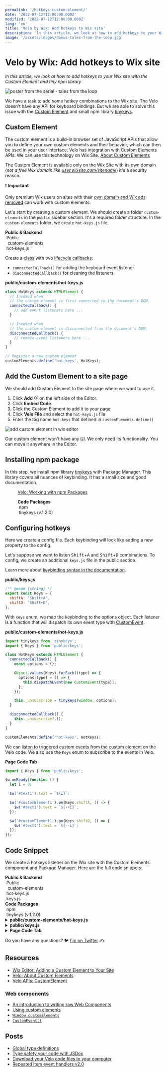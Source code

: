 ```yaml
---
permalink: '/hotkeys-custom-element/'
date: '2022-07-12T12:00:00.000Z'
modified: '2022-07-12T12:00:00.000Z'
lang: 'en'
title: 'Velo by Wix: Add hotkeys to Wix site'
description: 'In this article, we look at how to add hotkeys to your Wix site with the Custom Element and tiny npm library'
image: '/assets/images/domus-tales-from-the-loop.jpg'
---
```


# Velo by Wix: Add hotkeys to Wix site

*In this article, we look at how to add hotkeys to your Wix site with the Custom Element and tiny npm library*

![poster from the serial - tales from the loop](/assets/images/domus-tales-from-the-loop.jpg)

We have a task to add some hotkey combinations to the Wix site. The Velo doesn't have any API for keyboard bindings. But we are able to solve this issue with the [Custom Element](https://www.wix.com/velo/reference/$w/customelement) and small npm library [tinykeys](https://github.com/jamiebuilds/tinykeys).

## Custom Element

The custom element is a build-in browser set of JavaScript APIs that allow you to define your own custom elements and their behavior, which can then be used in your user interface. Velo has integration with Custom Elements APIs. We can use this technology on Wix Site. [About Custom Elements](https://support.wix.com/en/article/velo-about-custom-elements)

The Custom Element is available only on the Wix Site with its own domain (*not a free Wix domain like [user.wixsite.com/sitename](https://shoonia.wixsite.com/blog)*) it's a security reason.

<aside>

❗ **Important**

Only premium Wix users on sites with their [own domain and Wix ads removed](https://manage.wix.com/account/domains) can work with custom elements.
</aside>

Let's start by creating a custom element. We should create a folder `custom-elements` in the `public` sidebar section. It's a required folder structure. In the `custom-elements` folder, we create `hot-keys.js` file.

<div class="filetree" role="img" aria-label="velo sidebar">
  <div class="filetree_tab filetree_row">
    <strong>Public & Backend</strong>
  </div>
  <div class="filetree_title filetree_row">
    <img src="/assets/images/i/open.svg" alt=""/>
    Public
  </div>
  <div class="filetree_tab">
    <div class="filetree_row">
      <img src="/assets/images/i/open.svg" alt=""/>
      <img src="/assets/images/i/folder.svg" alt=""/>
      custom-elements
    </div>
    <div class="filetree_tab filetree_row">
      <img src="/assets/images/i/js.svg" alt=""/>
      hot-keys.js
    </div>
  </div>
</div>

Create a [class](https://developer.mozilla.org/en-US/docs/Web/JavaScript/Reference/Statements/class) with two [lifecycle callbacks](https://developer.mozilla.org/en-US/docs/Web/Web_Components/Using_custom_elements#using_the_lifecycle_callbacks):

- `connectedCallback()` for adding the keyboard event listener
- `disconnectedCallback()` for cleaning the listeners

**public/custom-elements/hot-keys.js**

```js
class HotKeys extends HTMLElement {
  // Invoked when
  // the custom element is first connected to the document's DOM.
  connectedCallback() {
    // add event listeners here ...
  }

  // Invoked when
  // the custom element is disconnected from the document's DOM.
  disconnectedCallback() {
    // remove event listeners here ...
  }
}

// Register a new custom element
customElements.define('hot-keys', HotKeys);
```

## Add the Custom Element to a site page

We should add Custom Element to the site page where we want to use it.

1. Click **Add** <svg width="1em" height="1em"><path d="M9.5 1A7.5 7.5 0 0 1 17 8.5 7.5 7.5 0 0 1 9.5 16 7.5 7.5 0 0 1 2 8.5 7.5 7.5 0 0 1 9.5 1zm0 1A6.508 6.508 0 0 0 3 8.5C3 12.084 5.916 15 9.5 15S16 12.084 16 8.5 13.084 2 9.5 2zm.5 3v3h3v1h-3v3H9V9H6V8h3V5h1z"/></svg> on the left side of the Editor.
1. Click **Embed Code**.
1. Click the Custom Element to add it to your page.
1. Click **Velo File** and select the `hot-keys.js` file
1. Enter the tag name `hot-keys` that defined in `customElements.define()`

<img
  src="/assets/images/add-custom-element.jpg"
  alt="add custom element in wix editor"
  loading="lazy"
/>

Our custom element won't have any <abbr title="User interface">UI</abbr>. We only need its functionality. You can move it anywhere in the Editor.

## Installing npm package

In this step, we install npm library [tinykeys](https://github.com/jamiebuilds/tinykeys) with Package Manager. This library covers all nuances of keybinding. It has a small size and good documentation.

<figure>
  <figcaption>

  [Velo: Working with npm Packages](https://support.wix.com/en/article/velo-working-with-npm-packages)
  </figcaption>
  <div class="filetree" role="img" aria-label="package manager sidebar">
    <div class="filetree_tab filetree_row">
      <strong>Code Packages</strong>
    </div>
    <div class="filetree_title filetree_row">
      <img src="/assets/images/i/open.svg" alt=""/>
      npm
    </div>
    <div class="filetree_tab filetree_row">
      <img src="/assets/images/i/npm.svg" alt=""/>
      tinykeys (v.1.2.0)
    </div>
  </div>
</figure>

## Configuring hotkeys

Here we create a config file. Each keybinding will look like adding a new property to the config.

Let's suppose we want to listen <span style="white-space:nowrap"><kbd>Shift</kbd>+<kbd>A</kbd></span> and <span style="white-space:nowrap"><kbd>Shift</kbd>+<kbd>D</kbd></span> combinations. To config, we create an additional `keys.js` file in the public section.

Learn more about [keybinding syntax in the documentation](https://github.com/jamiebuilds/tinykeys#keybinding-syntax).

**public/keys.js**

```js
/** @enum {string} */
export const Keys = {
  shiftA: 'Shift+A',
  shiftD: 'Shift+D',
};
```

With `Keys` enum, we map the keybinding to the options object. Each listener is a function that will dispatch its own event type with [CustomEvent](https://developer.mozilla.org/en-US/docs/Web/API/CustomEvent/CustomEvent).

**public/custom-elements/hot-keys.js**

```js
import tinykeys from 'tinykeys';
import { Keys } from 'public/keys';

class HotKeys extends HTMLElement {
  connectedCallback() {
    const options = {};

    Object.values(Keys).forEach((type) => {
      options[type] = () => {
        this.dispatchEvent(new CustomEvent(type));
      };
    });

    this._unsubscribe = tinykeys(window, options);
  }

  disconnectedCallback() {
    this._unsubscribe?.();
  }
}

customElements.define('hot-keys', HotKeys);
```

We can [listen to triggered custom events from the custom element](https://www.wix.com/velo/reference/$w/customelement/on) on the Velo code. We also use the `Keys` enum to subscribe to the events in Velo.

**Page Code Tab**

```js
import { Keys } from 'public/keys';

$w.onReady(function () {
  let i = 0;

  $w('#text1').text = `${i}`;

  $w('#customElement1').on(Keys.shiftA, () => {
    $w('#text1').text = `${++i}`;
  });

  $w('#customElement1').on(Keys.shiftD, () => {
    $w('#text1').text = `${--i}`;
  });
});
```

## Code Snippet

We create a hotkeys listener on the Wix site with the Custom Elements component and Package Manager. Here are the full code snippets:

<div class="filetree" role="img" aria-label="velo sidebar">
  <div class="filetree_tab filetree_row">
    <strong>Public & Backend</strong>
  </div>
  <div class="filetree_title filetree_row">
    <img src="/assets/images/i/open.svg" alt=""/>
    Public
  </div>
  <div class="filetree_tab">
    <div class="filetree_row">
      <img src="/assets/images/i/open.svg" alt=""/>
      <img src="/assets/images/i/folder.svg" alt=""/>
      custom-elements
    </div>
    <div class="filetree_tab filetree_row">
      <img src="/assets/images/i/js.svg" alt=""/>
      hot-keys.js
    </div>
  </div>
   <div class="filetree_tab filetree_row">
    <img src="/assets/images/i/js.svg" alt=""/>
    keys.js
  </div>
</div>
<div class="filetree" role="img" aria-label="package manager sidebar">
  <div class="filetree_tab filetree_row">
    <strong>Code Packages</strong>
  </div>
  <div class="filetree_title filetree_row">
    <img src="/assets/images/i/open.svg" alt=""/>
    npm
  </div>
  <div class="filetree_tab filetree_row">
    <img src="/assets/images/i/npm.svg" alt=""/>
    tinykeys (v.1.2.0)
  </div>
</div>
<details>
  <summary>
    <strong>public/custom-elements/hot-keys.js</strong>
  </summary>

```js
import tinykeys from 'tinykeys';
import { Keys } from 'public/keys';

class HotKeys extends HTMLElement {
  connectedCallback() {
    const options = {};

    Object.values(Keys).forEach((type) => {
      options[type] = () => {
        this.dispatchEvent(new CustomEvent(type));
      };
    });

    this._unsubscribe = tinykeys(window, options);
  }

  disconnectedCallback() {
    this._unsubscribe?.();
  }
}

customElements.define('hot-keys', HotKeys);
```
</details>
<details>
  <summary>
    <strong>public/keys.js</strong>
  </summary>

```js
/** @enum {string} */
export const Keys = {
  shiftA: 'Shift+A',
  shiftD: 'Shift+D',
};
```
</details>
<details>
  <summary>
    <strong>Page Code Tab</strong>
  </summary>

```js
import { Keys } from 'public/keys';

$w.onReady(function () {
  let i = 0;

  $w('#text1').text = `${i}`;

  $w('#customElement1').on(Keys.shiftA, () => {
    $w('#text1').text = `${++i}`;
  });

  $w('#customElement1').on(Keys.shiftD, () => {
    $w('#text1').text = `${--i}`;
  });
});
```
</details>

Do you have any questions? 🐦 [I'm on Twitter](https://twitter.com/_shoonia) ✍️

## Resources

- [Wix Editor: Adding a Custom Element to Your Site](https://support.wix.com/en/article/wix-editor-adding-a-custom-element-to-your-site#adding-the-custom-element)
- [Velo: About Custom Elements](https://support.wix.com/en/article/velo-about-custom-elements)
- [Velo APIs: CustomElement](https://www.wix.com/velo/reference/$w/customelement)

### Web components

- [An introduction to writing raw Web Components](https://github.com/thepassle/webcomponents-from-zero-to-hero/tree/master/part-one)
- [Using custom elements](https://developer.mozilla.org/en-US/docs/Web/Web_Components/Using_custom_elements)
- [`Window.customElements`](https://developer.mozilla.org/en-US/docs/Web/API/Window/customElements)
- [`CustomEvent()`](https://developer.mozilla.org/en-US/docs/Web/API/CustomEvent/CustomEvent)

## Posts

- [Global type definitions](/global-type-definitions-in-velo/)
- [Type safety your code with JSDoc](/type-safety-your-code-with-jsdoc/)
- [Download your Velo code files to your computer](/velo-filesystem-chrome-extension/)
- [Repeated item event handlers v2.0](/repeated-item-event-handlers-v2/)
